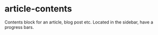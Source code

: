 # article-contents

Contents block for an article, blog post etc.
Located in the sidebar, have a progress bars.
